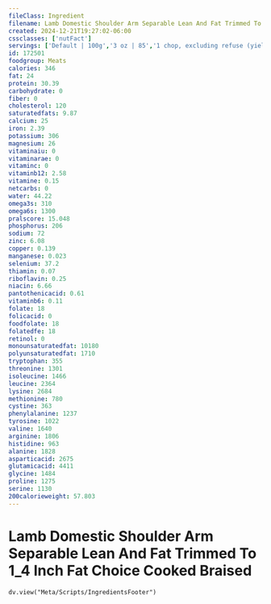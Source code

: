 ```yaml
---
fileClass: Ingredient
filename: Lamb Domestic Shoulder Arm Separable Lean And Fat Trimmed To 1_4 Inch Fat Choice Cooked Braised
created: 2024-12-21T19:27:02-06:00
cssclasses: ['nutFact']
servings: ['Default | 100g','3 oz | 85','1 chop, excluding refuse (yield from 1 raw chop, with refuse, weighing 160 g) | 70']
id: 172501
foodgroup: Meats
calories: 346
fat: 24
protein: 30.39
carbohydrate: 0
fiber: 0
cholesterol: 120
saturatedfats: 9.87
calcium: 25
iron: 2.39
potassium: 306
magnesium: 26
vitaminaiu: 0
vitaminarae: 0
vitaminc: 0
vitaminb12: 2.58
vitamine: 0.15
netcarbs: 0
water: 44.22
omega3s: 310
omega6s: 1300
pralscore: 15.048
phosphorus: 206
sodium: 72
zinc: 6.08
copper: 0.139
manganese: 0.023
selenium: 37.2
thiamin: 0.07
riboflavin: 0.25
niacin: 6.66
pantothenicacid: 0.61
vitaminb6: 0.11
folate: 18
folicacid: 0
foodfolate: 18
folatedfe: 18
retinol: 0
monounsaturatedfat: 10180
polyunsaturatedfat: 1710
tryptophan: 355
threonine: 1301
isoleucine: 1466
leucine: 2364
lysine: 2684
methionine: 780
cystine: 363
phenylalanine: 1237
tyrosine: 1022
valine: 1640
arginine: 1806
histidine: 963
alanine: 1828
asparticacid: 2675
glutamicacid: 4411
glycine: 1484
proline: 1275
serine: 1130
200calorieweight: 57.803
---
```


# Lamb Domestic Shoulder Arm Separable Lean And Fat Trimmed To 1_4 Inch Fat Choice Cooked Braised

```dataviewjs
dv.view("Meta/Scripts/IngredientsFooter")
```